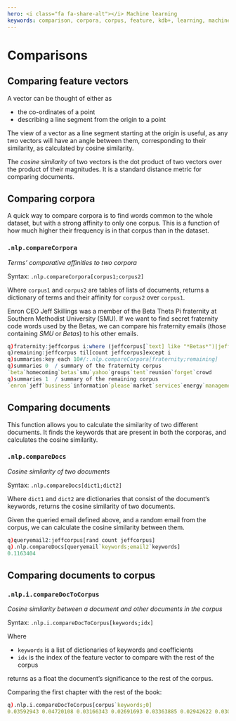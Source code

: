 ```yaml
---
hero: <i class="fa fa-share-alt"></i> Machine learning
keywords: comparison, corpora, corpus, feature, kdb+, learning, machine, nlp, q, vector
---
```


# Comparisons

## Comparing feature vectors  

A vector can be thought of either as 

-   the co-ordinates of a point
-   describing a line segment from the origin to a point

The view of a vector as a line segment starting at the origin is useful, as any two vectors will have an angle between them, corresponding to their similarity, as calculated by cosine similarity.

The _cosine similarity_ of two vectors is the dot product of two vectors over the product of their magnitudes. It is a standard distance metric for comparing documents.


## Comparing corpora

A quick way to compare corpora is to find words common to the whole dataset, but with a strong affinity to only one corpus. This is a function of how much higher their frequency is in that corpus than in the dataset.


### `.nlp.compareCorpora`

_Terms’ comparative affinities to two corpora_

Syntax: `.nlp.compareCorpora[corpus1;corpus2]`

Where `corpus1` and `corpus2` are tables of lists of documents, returns a dictionary of terms and their affinity for `corpus2` over `corpus1`.
 
Enron CEO Jeff Skillings was a member of the Beta Theta Pi fraternity at Southern Methodist University (SMU). If we want to find secret fraternity code words used by the Betas, we can compare his fraternity emails (those containing _SMU_ or _Betas_) to his other emails. 

```q
q)fraternity:jeffcorpus i:where (jeffcorpus[`text] like "*Betas*")|jeffcorpus[`text] like "*SMU*"
q)remaining:jeffcorpus til[count jeffcorpus]except i
q)summaries:key each 10#/:.nlp.compareCorpora[fraternity;remaining]
q)summaries 0  / summary of the fraternity corpus
`beta`homecoming`betas`smu`yahoo`groups`tent`reunion`forget`crowd
q)summaries 1  / summary of the remaining corpus
`enron`jeff`business`information`please`market`services`energy`management`company
```


## Comparing documents

This function allows you to calculate the similarity of two different documents. It finds the keywords that are present in both the corporas, and calculates the cosine similarity. 


### `.nlp.compareDocs`

_Cosine similarity of two documents_
 
Syntax: `.nlp.compareDocs[dict1;dict2]`

Where `dict1` and `dict2` are dictionaries that consist of the document‘s keywords, returns the cosine similarity of two documents.

Given the queried email defined above, and a random email from the corpus, we can calculate the cosine similarity between them. 

```q 
q)queryemail2:jeffcorpus[rand count jeffcorpus]
q).nlp.compareDocs[queryemail`keywords;email2`keywords]
0.1163404
```



## Comparing documents to corpus


### `.nlp.i.compareDocToCorpus`

_Cosine similarity between a document and other documents in the corpus_

Syntax: `.nlp.i.compareDocToCorpus[keywords;idx]`

Where 

-   `keywords` is a list of dictionaries of keywords and coefficients
-   `idx` is the index of the feature vector to compare with the rest of the corpus

returns as a float the document’s significance to the rest of the corpus. 

Comparing the first chapter with the rest of the book: 

```q
q).nlp.i.compareDocToCorpus[corpus`keywords;0]
0.03592943 0.04720108 0.03166343 0.02691693 0.03363885 0.02942622 0.03097797 0.04085023 0.04321152 0.02024251 0.02312604 0.03604447 0.02903568 0.02761553 0.04809854 0.03634777 0.02755392 0.02300291
```




